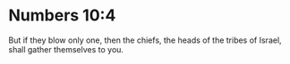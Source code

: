 # Numbers 10:4

But if they blow only one, then the chiefs, the heads of the tribes of Israel, shall gather themselves to you.
